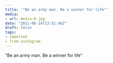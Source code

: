 ```yaml
---
title: '"Be an army man. Be a winner for life"'
media:
- url: media-0.jpg
date: "2011-08-14T13:52:46Z"
draft: false
tags:
- imported
- from-instagram
---
```

"Be an army man. Be a winner for life"
